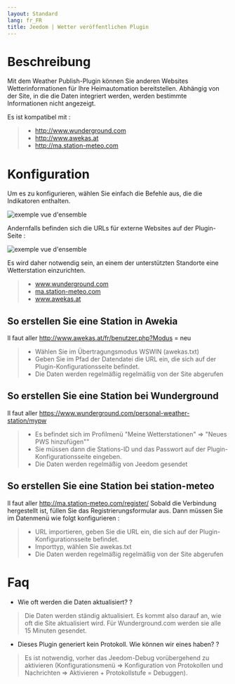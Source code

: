 ```yaml
---
layout: Standard
lang: fr_FR
title: Jeedom | Wetter veröffentlichen Plugin
---
```


# Beschreibung

Mit dem Weather Publish-Plugin können Sie anderen Websites Wetterinformationen für Ihre Heimautomation bereitstellen.
Abhängig von der Site, in die die Daten integriert werden, werden bestimmte Informationen nicht angezeigt.

Es ist kompatibel mit :

>- <a href="http://www.wunderground.com">http://www.wunderground.com</a>
>- <a href="http://www.awekas.at">http://www.awekas.at</a>
>- <a href="http://ma.station-meteo.com">http://ma.station-meteo.com</a>

# Konfiguration

Um es zu konfigurieren, wählen Sie einfach die Befehle aus, die die Indikatoren enthalten.

![exemple vue d'ensemble](../images/publiemeteo_screenshot2.png)

Andernfalls befinden sich die URLs für externe Websites auf der Plugin-Seite :

![exemple vue d'ensemble](../images/publiemeteo_screenshot1.png)


Es wird daher notwendig sein, an einem der unterstützten Standorte eine Wetterstation einzurichten.

>- <a href="http://www.wunderground.com">www.wunderground.com</a>
>- <a href="http://ma.station-meteo.com">ma.station-meteo.com</a>
>- <a href="http://www.awekas.at">www.awekas.at</a>

## So erstellen Sie eine Station in Awekia
Il faut aller <a href="http://www.awekas.at/fr/benutzer.php?mode=new">http://www.awekas.at/fr/benutzer.php?Modus = neu </a>

>- Wählen Sie im Übertragungsmodus WSWIN (awekas.txt)
>- Geben Sie im Pfad der Datendatei die URL ein, die sich auf der Plugin-Konfigurationsseite befindet.
>- Die Daten werden regelmäßig regelmäßig von der Site abgerufen

## So erstellen Sie eine Station bei Wunderground
Il faut aller <a href="https://www.wunderground.com/personal-weather-station/mypw">https://www.wunderground.com/personal-weather-station/mypw</a>

>- Es befindet sich im Profilmenü "Meine Wetterstationen" => "Neues PWS hinzufügen""
>- Sie müssen dann die Stations-ID und das Passwort auf der Plugin-Konfigurationsseite eingeben.
>- Die Daten werden regelmäßig von Jeedom gesendet

## So erstellen Sie eine Station bei station-meteo
Il faut aller <a href="http://ma.station-meteo.com/register/">http://ma.station-meteo.com/register/</a>
Sobald die Verbindung hergestellt ist, füllen Sie das Registrierungsformular aus. Dann müssen Sie im Datenmenü wie folgt konfigurieren :

>- URL importieren, geben Sie die URL ein, die sich auf der Plugin-Konfigurationsseite befindet.
>- Importtyp, wählen Sie awekas.txt
>- Die Daten werden regelmäßig regelmäßig von der Site abgerufen

# Faq

- Wie oft werden die Daten aktualisiert? ?
>Die Daten werden ständig aktualisiert. Es kommt also darauf an, wie oft die Site aktualisiert wird.
>Für Wunderground.com werden sie alle 15 Minuten gesendet.

- Dieses Plugin generiert kein Protokoll. Wie können wir eines haben? ?
>Es ist notwendig, vorher das Jeedom-Debug vorübergehend zu aktivieren (Konfigurationsmenü => Konfiguration von Protokollen und Nachrichten => Aktivieren + Protokollstufe = Debuggen).
